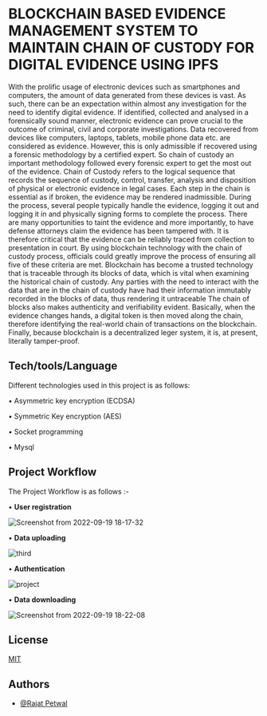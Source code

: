 
# BLOCKCHAIN BASED EVIDENCE MANAGEMENT SYSTEM TO MAINTAIN CHAIN OF CUSTODY FOR DIGITAL EVIDENCE USING IPFS

With the prolific usage of electronic devices such as smartphones and computers, the amount of data
generated from these devices is vast. As such, there can be an expectation within almost any investigation for the need to identify digital evidence. If identified, collected and analysed in a forensically
sound manner, electronic evidence can prove crucial to the outcome of criminal, civil and corporate
investigations. Data recovered from devices like computers, laptops, tablets, mobile phone data etc.
are considered as evidence. However, this is only admissible if recovered using a forensic methodology
by a certified expert. So chain of custody an important methodology followed every forensic expert
to get the most out of the evidence. Chain of Custody refers to the logical sequence that records the
sequence of custody, control, transfer, analysis and disposition of physical or electronic evidence in
legal cases. Each step in the chain is essential as if broken, the evidence may be rendered inadmissible.
During the process, several people typically handle the evidence, logging it out and logging it in and
physically signing forms to complete the process. There are many opportunities to taint the evidence
and more importantly, to have defense attorneys claim the evidence has been tampered with. It is
therefore critical that the evidence can be reliably traced from collection to presentation in court.
By using blockchain technology with the chain of custody process, officials could greatly improve the
process of ensuring all five of these criteria are met. Blockchain has become a trusted technology that
is traceable through its blocks of data, which is vital when examining the historical chain of custody.
Any parties with the need to interact with the data that are in the chain of custody have had their
information immutably recorded in the blocks of data, thus rendering it untraceable The chain of
blocks also makes authenticity and verifiability evident. Basically, when the evidence changes hands, a
digital token is then moved along the chain, therefore identifying the real-world chain of transactions
on the blockchain. Finally, because blockchain is a decentralized leger system, it is, at present, literally
tamper-proof.

## Tech/tools/Language
Different technologies used in this project is as follows:

• Asymmetric key encryption (ECDSA)

• Symmetric Key encryption (AES)

• Socket programming

• Mysql

##  Project Workflow

The Project Workflow is as follows :-

• **User registration**

![Screenshot from 2022-09-19 18-17-32](https://user-images.githubusercontent.com/48410350/191020771-70f7058f-104f-49dd-899e-8549dc2307e2.png)


• **Data uploading**

![third](https://user-images.githubusercontent.com/48410350/191020930-6c6d0dfe-367f-4c4a-8799-ed7695392915.png)


• **Authentication**

![project ](https://user-images.githubusercontent.com/48410350/191021257-4c52e590-00fb-4eb6-965d-93eddac5a6ec.png)


• **Data downloading**

![Screenshot from 2022-09-19 18-22-08](https://user-images.githubusercontent.com/48410350/191021529-44aec8c0-3db6-4d9d-bf32-d4343dee4f3f.png)



## License

[MIT](https://choosealicense.com/licenses/mit/)


## Authors

- [@Rajat Petwal](https://github.com/rounin-rp)

